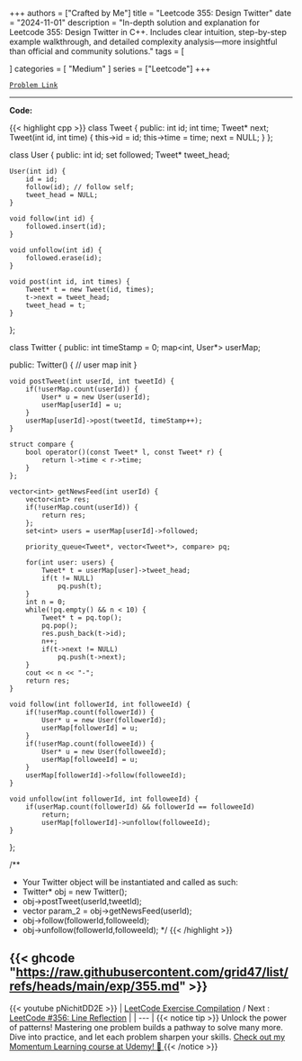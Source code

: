
+++
authors = ["Crafted by Me"]
title = "Leetcode 355: Design Twitter"
date = "2024-11-01"
description = "In-depth solution and explanation for Leetcode 355: Design Twitter in C++. Includes clear intuition, step-by-step example walkthrough, and detailed complexity analysis—more insightful than official and community solutions."
tags = [
    
]
categories = [
    "Medium"
]
series = ["Leetcode"]
+++



[`Problem Link`](https://leetcode.com/problems/design-twitter/description/)

---

**Code:**

{{< highlight cpp >}}
class Tweet {
public:
    int id;
    int time;
    Tweet* next;
    Tweet(int id, int time) {
        this->id = id;
        this->time = time;
        next = NULL;
    }
};

class User {
public:
    int id;
    set<int> followed;
    Tweet* tweet_head;

    User(int id) {
        id = id;
        follow(id); // follow self;
        tweet_head = NULL;
    }

    void follow(int id) {
        followed.insert(id);
    }

    void unfollow(int id) {
        followed.erase(id);
    }

    void post(int id, int times) {
        Tweet* t = new Tweet(id, times);
        t->next = tweet_head;
        tweet_head = t;
    }
};


class Twitter {
public:
    int timeStamp = 0;
    map<int, User*> userMap;
    
public:
    Twitter() {
        // user map init
    }
    
    void postTweet(int userId, int tweetId) {
        if(!userMap.count(userId)) {
            User* u = new User(userId);
            userMap[userId] = u;
        }
        userMap[userId]->post(tweetId, timeStamp++);
    }
    
    struct compare {
        bool operator()(const Tweet* l, const Tweet* r) {
            return l->time < r->time;
        }
    };

    vector<int> getNewsFeed(int userId) {
        vector<int> res;
        if(!userMap.count(userId)) {
            return res;
        };
        set<int> users = userMap[userId]->followed;
        
        priority_queue<Tweet*, vector<Tweet*>, compare> pq;

        for(int user: users) {
            Tweet* t = userMap[user]->tweet_head;
            if(t != NULL)
                pq.push(t);
        }
        int n = 0;
        while(!pq.empty() && n < 10) {
            Tweet* t = pq.top();
            pq.pop();
            res.push_back(t->id);
            n++;
            if(t->next != NULL)
                pq.push(t->next);
        }
        cout << n << "-";
        return res;
    }
    
    void follow(int followerId, int followeeId) {
        if(!userMap.count(followerId)) {
            User* u = new User(followerId);
            userMap[followerId] = u;
        }
        if(!userMap.count(followeeId)) {
            User* u = new User(followeeId);
            userMap[followeeId] = u;
        }        
        userMap[followerId]->follow(followeeId);
    }
    
    void unfollow(int followerId, int followeeId) {
        if(userMap.count(followerId) && followerId == followeeId)
            return;
            userMap[followerId]->unfollow(followeeId);
    }

};

/**
 * Your Twitter object will be instantiated and called as such:
 * Twitter* obj = new Twitter();
 * obj->postTweet(userId,tweetId);
 * vector<int> param_2 = obj->getNewsFeed(userId);
 * obj->follow(followerId,followeeId);
 * obj->unfollow(followerId,followeeId);
 */
{{< /highlight >}}

{{< ghcode "https://raw.githubusercontent.com/grid47/list/refs/heads/main/exp/355.md" >}}
---
{{< youtube pNichitDD2E >}}
| [LeetCode Exercise Compilation](https://grid47.xyz/leetcode/) / Next : [LeetCode #356: Line Reflection](https://grid47.xyz/posts/leetcode_356) |
| --- |
{{< notice tip >}}
Unlock the power of patterns! Mastering one problem builds a pathway to solve many more. Dive into practice, and let each problem sharpen your skills. [Check out my Momentum Learning course at Udemy! 🚀 ](https://www.udemy.com/course/algorithms-and-data-structures-in-cpp/)
{{< /notice >}}

